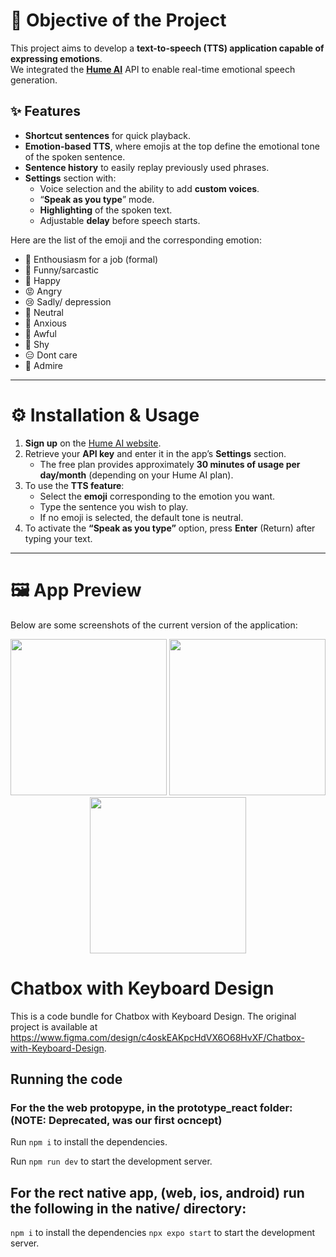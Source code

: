 # 🎯 Objective of the Project

This project aims to develop a **text-to-speech (TTS) application capable of expressing emotions**.  
We integrated the **[Hume AI](https://dev.hume.ai)** API to enable real-time emotional speech generation.

## ✨ Features

- **Shortcut sentences** for quick playback.  
- **Emotion-based TTS**, where emojis at the top define the emotional tone of the spoken sentence.  
- **Sentence history** to easily replay previously used phrases.  
- **Settings** section with:
  - Voice selection and the ability to add **custom voices**.  
  - “**Speak as you type**” mode.  
  - **Highlighting** of the spoken text.  
  - Adjustable **delay** before speech starts.

Here are the list of the emoji and the corresponding emotion:

- 🤩 Enthousiasm for a job (formal)
- 🤣 Funny/sarcastic
- 🥳 Happy
- 😡 Angry 
- 😢 Sadly/ depression 
- 🙂 Neutral
- 🫠 Anxious 
- 🤢 Awful 
- 🫣 Shy
- 😑 Dont care 
- 🥺 Admire

---

# ⚙️ Installation & Usage

1. **Sign up** on the [Hume AI website](https://dev.hume.ai).  
2. Retrieve your **API key** and enter it in the app’s **Settings** section.  
   - The free plan provides approximately **30 minutes of usage per day/month** (depending on your Hume AI plan).  
3. To use the **TTS feature**:
   - Select the **emoji** corresponding to the emotion you want.  
   - Type the sentence you wish to play.
   - If no emoji is selected, the default tone is neutral.
4. To activate the **“Speak as you type”** option, press **Enter** (Return) after typing your text.  

---

# 🖼️ App Preview

Below are some screenshots of the current version of the application:

<p align="center">
  <img src="Images/image1.png" width="250">
  <img src="Images/image2.png" width="250">
  <img src="Images/image3.png" width="250">
</p>


  
  
  
  # Chatbox with Keyboard Design

  This is a code bundle for Chatbox with Keyboard Design. The original project is available at https://www.figma.com/design/c4oskEAKpcHdVX6O68HvXF/Chatbox-with-Keyboard-Design.

  ## Running the code

  ### For the the web protopype, in the prototype_react folder: (NOTE: Deprecated, was our first ocncept)
  Run `npm i` to install the dependencies.

  Run `npm run dev` to start the development server.
  ## For the rect native app, (web, ios, android) run the following in the native/ directory:

  `npm i` to install the dependencies
  `npx expo start` to start the development server.
  
